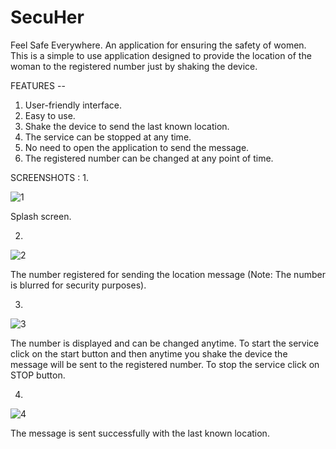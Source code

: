 # SecuHer
Feel Safe Everywhere. An application for ensuring the safety of women.
This is a simple to use application designed to provide the location of the woman to the registered number just by shaking the device.

FEATURES --
1. User-friendly interface.
2. Easy to use.
3. Shake the device to send the last known location.
4. The service can be stopped at any time.
5. No need to open the application to send the message.
6. The registered number can be changed at any point of time.


SCREENSHOTS :
1.


![1](https://github.com/jeyjeyjessica/SecuHer/assets/112557423/7635a7ef-51b0-4f5e-a10d-2c837c1ca719)


Splash screen.

2.


![2](https://github.com/jeyjeyjessica/SecuHer/assets/112557423/4896c972-f9e6-40b0-aad3-24fb50f70b6e)


The number registered for sending the location message (Note: The number is blurred for security purposes).

3.


![3](https://github.com/jeyjeyjessica/SecuHer/assets/112557423/1b84d29b-a05d-477e-88bd-78d7a398f38a)

The number is displayed and can be changed anytime. To start the service click on the start button and then anytime you shake the device the message will be sent to the registered number. To stop the service click on STOP button.

4.


![4](https://github.com/jeyjeyjessica/SecuHer/assets/112557423/b318d2cf-f6a7-4a53-8908-41b84f041764)

The message is sent successfully with the last known location.

